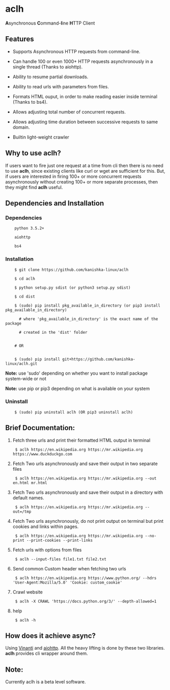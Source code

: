 # aclh

**A**synchronous **C**ommand-**l**ine **H**TTP Client

## Features

+ Supports Asynchronous HTTP requests from command-line.

+ Can handle 100 or even 1000+ HTTP requests asynchronously in a single thread (Thanks to aiohttp).

+ Ability to resume partial downloads.

+ Ability to read urls with parameters from files.

+ Formats HTML ouput, in order to make reading easier inside terminal (Thanks to bs4).

+ Allows adjusting total number of concurrent requests.

+ Allows adjusting time duration between successive requests to same domain.

+ Builtin light-weight crawler

## Why to use aclh?

If users want to fire just one request at a time from cli then there is no need to use **aclh**, since existing clients like curl or wget are sufficient for this. But, if users are interested in firing 100+ or more concurrent requests asynchronously without creating 100+ or more separate processes, then they might find **aclh** useful.


## Dependencies and Installation
    
### Dependencies

        python 3.5.2+
        
        aiohttp
        
        bs4

### Installation
        
        $ git clone https://github.com/kanishka-linux/aclh
        
        $ cd aclh
        
        $ python setup.py sdist (or python3 setup.py sdist)
        
        $ cd dist
        
        $ (sudo) pip install pkg_available_in_directory (or pip3 install pkg_available_in_directory) 
        
          # where 'pkg_available_in_directory' is the exact name of the package
          
          # created in the 'dist' folder
          
        
        # OR
        
        
        $ (sudo) pip install git+https://github.com/kanishka-linux/aclh.git
        
**Note:** use 'sudo' depending on whether you want to install package system-wide or not
        
**Note:** use pip or pip3 depending on what is available on your system

### Uninstall
        
        $ (sudo) pip uninstall aclh (OR pip3 uninstall aclh)

## Brief Documentation:

1. Fetch three urls and print their formatted HTML output in terminal

        $ aclh https://en.wikipedia.org https://mr.wikipedia.org https://www.duckduckgo.com

2. Fetch Two urls asynchronously and save their output in two separate files

        $ aclh https://en.wikipedia.org https://mr.wikipedia.org --out en.html mr.html
        
3. Fetch Two urls asynchronously and save their output in a directory with default names.

        $ aclh https://en.wikipedia.org https://mr.wikipedia.org --out=/tmp
        
4. Fetch Two urls asynchronously, do not print output on terminal but print cookies and links within pages.

        $ aclh https://en.wikipedia.org https://mr.wikipedia.org --no-print --print-cookies --print-links
        
5. Fetch urls with options from files

        $ aclh --input-files file1.txt file2.txt
        
6. Send common Custom header when fetching two urls

        $ aclh https://en.wikipedia.org https://www.python.org/ --hdrs 'User-Agent:Mozilla/5.0' 'Cookie: custom_cookie'
        
7. Crawl website

        $ aclh -X CRAWL 'https://docs.python.org/3/' --depth-allowed=1
        
8. help

        $ aclh -h

## How does it achieve async?

Using [Vinanti](https://github.com/kanishka-linux/vinanti) and [aiohttp](https://github.com/aio-libs/aiohttp). All the heavy lifting is done by these two libraries. **aclh** provides cli wrapper around them.

## Note: 

Currently aclh is a beta level software.
